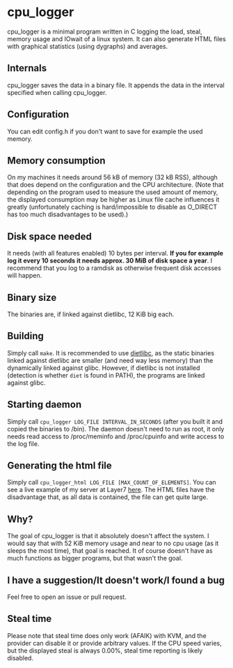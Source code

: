# cpu_logger
cpu_logger is a minimal program written in C logging the load, steal, memory usage and IOwait of a linux system. It can also generate HTML files with graphical statistics (using dygraphs) and averages.

## Internals
cpu_logger saves the data in a binary file. It appends the data in the interval specified when calling cpu_logger.

## Configuration
You can edit config.h if you don't want to save for example the used memory.

## Memory consumption
On my machines it needs around 56 kB of memory (32 kB RSS), although that does depend on the configuration and the CPU architecture. (Note that depending on the program used to measure the used amount of memory, the displayed consumption may be higher as Linux file cache influences it greatly (unfortunately caching is hard/impossible to disable as O_DIRECT has too much disadvantages to be used).)

## Disk space needed
It needs (with all features enabled) 10 bytes per interval. **If you for example log it every 10 seconds it needs approx. 30 MiB of disk space a year**. I recommend that you log to a ramdisk as otherwise frequent disk accesses will happen.

## Binary size
The binaries are, if linked against dietlibc, 12 KiB big each.

## Building
Simply call `make`.
It is recommended to use [dietlibc](https://www.fefe.de/dietlibc), as the static binaries linked against dietlibc are smaller (and need way less memory) than the dynamically linked against glibc. However, if dietlibc is not installed (detection is whether `diet` is found in PATH), the programs are linked against glibc.

## Starting daemon
Simply call `cpu_logger LOG_FILE INTERVAL_IN_SECONDS` (after you built it and copied the binaries to /bin). The daemon doesn't need to run as root, it only needs read access to /proc/meminfo and /proc/cpuinfo and write access to the log file.

## Generating the html file
Simply call `cpu_logger_html LOG_FILE [MAX_COUNT_OF_ELEMENTS]`. You can see a live example of my server at Layer7 [here](https://0l7.0lt.de/cpu.php). The HTML files have the disadvantage that, as all data is contained, the file can get quite large.

## Why?
The goal of cpu_logger is that it absolutely doesn't affect the system. I would say that with 52 KiB memory usage and near to no cpu usage (as it sleeps the most time), that goal is reached. It of course doesn't have as much functions as bigger programs, but that wasn't the goal.

## I have a suggestion/It doesn't work/I found a bug
Feel free to open an issue or pull request.

## Steal time
Please note that steal time does only work (AFAIK) with KVM, and the provider can disable it or provide arbitrary values. If the CPU speed varies, but the displayed steal is always 0.00%, steal time reporting is likely disabled.
